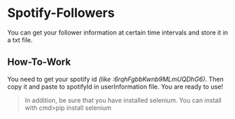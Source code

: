 # Spotify-Followers
You can get your follower information at certain time intervals and store it in a txt file.

## How-To-Work
You need to get your spotify id _(like :6rqhFgbbKwnb9MLmUQDhG6)_. Then copy it and paste to spotifyId in userInformation file. You are ready to use!<br >
>In addition, be sure that you have installed selenium. You can install with cmd>pip install selenium
